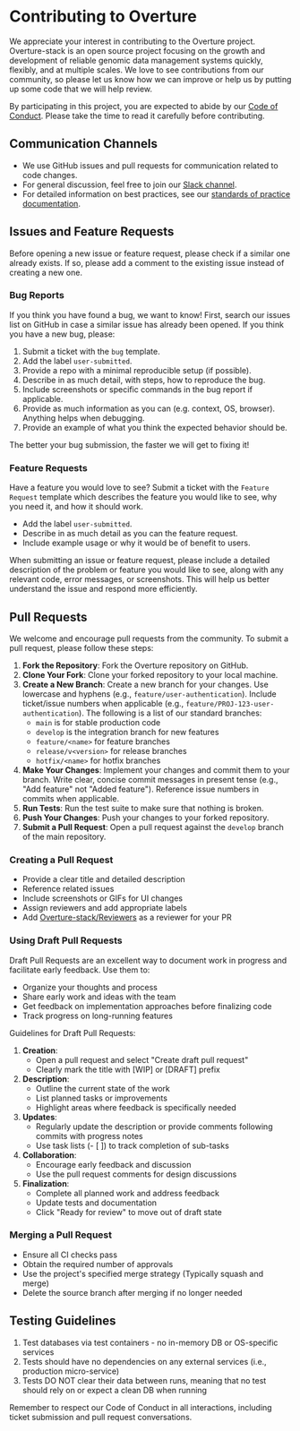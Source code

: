 # Contributing to Overture

We appreciate your interest in contributing to the Overture project. Overture-stack is an open source project focusing on the growth and development of reliable genomic data management systems quickly, flexibly, and at multiple scales. We love to see contributions from our community, so please let us know how we can improve or help us by putting up some code that we will help review.

By participating in this project, you are expected to abide by our [Code of Conduct](https://github.com/overture-stack/.github/blob/master/CODE_OF_CONDUCT.md). Please take the time to read it carefully before contributing.

## Communication Channels

- We use GitHub issues and pull requests for communication related to code changes. 
- For general discussion, feel free to join our [Slack channel](http://slack.overture.bio/).
- For detailed information on best practices, see our [standards of practice documentation](https://main--overturedev.netlify.app/docs/Standards/).

## Issues and Feature Requests

Before opening a new issue or feature request, please check if a similar one already exists. If so, please add a comment to the existing issue instead of creating a new one.

### Bug Reports

If you think you have found a bug, we want to know! First, search our issues list on GitHub in case a similar issue has already been opened. If you think you have a new bug, please:

1. Submit a ticket with the `bug` template.
2. Add the label `user-submitted`.
3. Provide a repo with a minimal reproducible setup (if possible).
4. Describe in as much detail, with steps, how to reproduce the bug.
5. Include screenshots or specific commands in the bug report if applicable.
6. Provide as much information as you can (e.g. context, OS, browser). Anything helps when debugging.
7. Provide an example of what you think the expected behavior should be.

The better your bug submission, the faster we will get to fixing it!

### Feature Requests

Have a feature you would love to see? Submit a ticket with the `Feature Request` template which describes the feature you would like to see, why you need it, and how it should work.

- Add the label `user-submitted`.
- Describe in as much detail as you can the feature request.
- Include example usage or why it would be of benefit to users.

When submitting an issue or feature request, please include a detailed description of the problem or feature you would like to see, along with any relevant code, error messages, or screenshots. This will help us better understand the issue and respond more efficiently.

## Pull Requests

We welcome and encourage pull requests from the community. To submit a pull request, please follow these steps:

1. **Fork the Repository**: Fork the Overture repository on GitHub.
2. **Clone Your Fork**: Clone your forked repository to your local machine.
3. **Create a New Branch**: Create a new branch for your changes. Use lowercase and hyphens (e.g., `feature/user-authentication`). Include ticket/issue numbers when applicable (e.g., `feature/PROJ-123-user-authentication`). The following is a list of our standard branches:
   - `main` is for stable production code
   - `develop` is the integration branch for new features
   - `feature/<name>` for feature branches
   - `release/v<version>` for release branches
   - `hotfix/<name>` for hotfix branches 
4. **Make Your Changes**: Implement your changes and commit them to your branch. Write clear, concise commit messages in present tense (e.g., "Add feature" not "Added feature"). Reference issue numbers in commits when applicable.
5. **Run Tests**: Run the test suite to make sure that nothing is broken.
6. **Push Your Changes**: Push your changes to your forked repository.
7. **Submit a Pull Request**: Open a pull request against the `develop` branch of the main repository.

### Creating a Pull Request

- Provide a clear title and detailed description
- Reference related issues
- Include screenshots or GIFs for UI changes
- Assign reviewers and add appropriate labels
- Add [Overture-stack/Reviewers](https://github.com/orgs/overture-stack/teams/reviewers) as a reviewer for your PR

### Using Draft Pull Requests

Draft Pull Requests are an excellent way to document work in progress and facilitate early feedback. Use them to:
- Organize your thoughts and process
- Share early work and ideas with the team
- Get feedback on implementation approaches before finalizing code
- Track progress on long-running features

Guidelines for Draft Pull Requests:
1. **Creation**:
   - Open a pull request and select "Create draft pull request"
   - Clearly mark the title with [WIP] or [DRAFT] prefix
2. **Description**:
   - Outline the current state of the work
   - List planned tasks or improvements
   - Highlight areas where feedback is specifically needed
3. **Updates**:
   - Regularly update the description or provide comments following commits with progress notes
   - Use task lists (- [ ]) to track completion of sub-tasks
4. **Collaboration**:
   - Encourage early feedback and discussion
   - Use the pull request comments for design discussions
5. **Finalization**:
   - Complete all planned work and address feedback
   - Update tests and documentation
   - Click "Ready for review" to move out of draft state

### Merging a Pull Request

- Ensure all CI checks pass
- Obtain the required number of approvals
- Use the project's specified merge strategy (Typically squash and merge)
- Delete the source branch after merging if no longer needed

## Testing Guidelines

1. Test databases via test containers - no in-memory DB or OS-specific services
2. Tests should have no dependencies on any external services (i.e., production micro-service)
3. Tests DO NOT clear their data between runs, meaning that no test should rely on or expect a clean DB when running

Remember to respect our Code of Conduct in all interactions, including ticket submission and pull request conversations.
